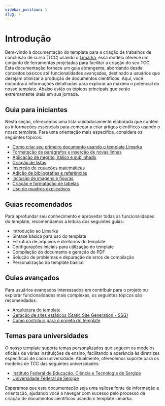 ```yaml
---
sidebar_position: 1
slug: /
---
```


# Introdução

Bem-vindo à documentação do template para a criação de trabalhos de conclusão de curso (TCC) usando o [Limarka](https://github.com/abntex/limarka/wiki), essa modelo oferece um conjunto de ferramentas projetadas para facilitar a criação do seu TCC. Esta documentação fornece um guia abrangente, abordando desde conceitos básicos até funcionalidades avançadas, destinado a usuários que desejam otimizar a produção de documentos científicos. Aqui, você encontrará informações detalhadas para explorar ao máximo o potencial do nosso template. Abaixo estão os tópicos principais que serão extremamente úteis em sua jornada.

## Guia para iniciantes

Nesta seção, oferecemos uma lista cuidadosamente elaborada que contém as informações essenciais para começar a criar artigos científicos usando o nosso template. Para uma orientação mais específica, considere os seguintes tópicos:

- [Como criar seu primeiro documento usando o template Limarka](./guia-iniciantes/como-criar-seu-primeiro-documento-usando-o-template-limarka)
- [Formatação de parágrafos e inserção de novas linhas](./guia-iniciantes/paragrafos)
- [Aplicação de negrito, itálico e sublinhado](./guia-iniciantes/negrito-italico-sublinhado)
- [Criação de listas](./guia-iniciantes/listas)
- [Inserção de equações matemáticas](./guia-iniciantes/expressoes-matematicas)
- [Adição de bibliografias e referências](./guia-iniciantes/bibliografias-e-referencias)
- [Inclusão de imagens e figuras](./guia-iniciantes/figuras)
- [Criação e formatação de tabelas](./guia-iniciantes/tabelas)
- [Uso de quadros explicativos](./guia-iniciantes/quadros)

## Guias recomendados

Para aprofundar seu conhecimento e aproveitar todas as funcionalidades do template, recomendamos a leitura dos seguintes guias:

- Introdução ao Limarka
- Sintaxe básica para uso do template
- Estrutura de arquivos e diretórios do template
- Configurações iniciais para utilização do template
- Compilação do documento e geração do PDF
- Solução de problemas e depuração de erros de compilação
- Personalização do template básico

## Guias avançados

Para usuários avançados interessados em contribuir para o projeto ou explorar funcionalidades mais complexas, os seguintes tópicos são recomendados:

- [Arquitetura do template](./guia-avancado/arquitetura-do-template)
- [Geração de sites estáticos (Static Site Generation - SSG)](./guia-avancado/geracao-de-sites-estaticos)
- [Como contribuir para o projeto do template](./guia-avancado/contribuir-para-o-projeto)

## Temas para universidades

O nosso template suporta temas personalizados que seguem os modelos oficiais de várias instituições de ensino, facilitando a aderência às diretrizes específicas de cada universidade. Atualmente, oferecemos suporte para os modelos de TCC das seguintes universidades:

- [Instituto Federal de Educação, Ciência e Tecnologia de Sergipe](./temas/instituto-federal-de-educacao-ciencia-e-tecnologia-de-sergipe)
- [Universidade Federal de Sergipe](./temas/universidade-federal-de-sergipe)

Esperamos que esta documentação seja uma valiosa fonte de informação e orientação, ajudando você a navegar com sucesso pelo processo de criação de documentos científicos usando o template Limarka.
